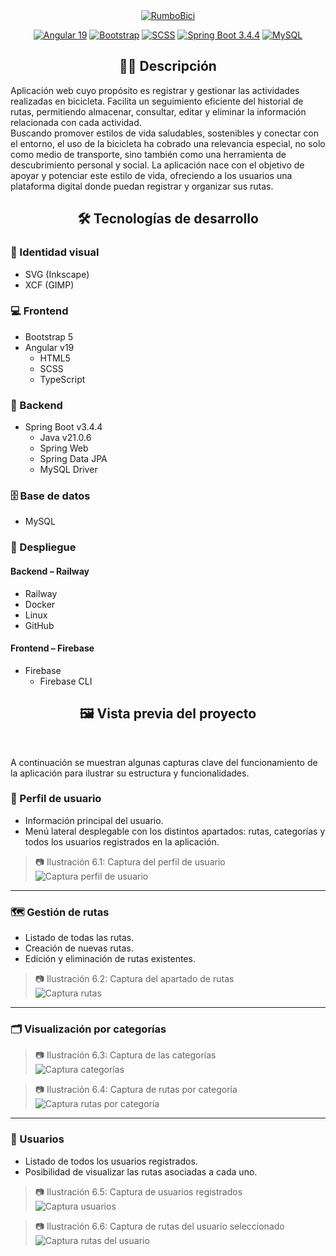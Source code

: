 <div align="center">
  <a href="https://rumbobici-7807d.web.app/home">
    <img src="doc/img/logo2color-rumbobici-300x150.png" alt="RumboBici">
  </a>

[![Angular 19](https://img.shields.io/badge/Angular_19-DD0031?style=for-the-badge&logo=angular&logoColor=white&labelColor=333333)](https://angular.dev/)
[![Bootstrap](https://img.shields.io/badge/Bootstrap_5-7952B3?style=for-the-badge&logo=bootstrap&logoColor=white&labelColor=333333)](https://getbootstrap.com/)
[![SCSS](https://img.shields.io/badge/SCSS-CC6699?style=for-the-badge&logo=sass&logoColor=white&labelColor=333333)](https://sass-lang.com/)
[![Spring Boot 3.4.4](https://img.shields.io/badge/Spring_Boot_3.4.4-6DB33F?style=for-the-badge&logo=spring-boot&logoColor=white&labelColor=333333)](https://spring.io/projects/spring-boot)
[![MySQL](https://img.shields.io/badge/MySQL-4479A1?style=for-the-badge&logo=mysql&logoColor=white&labelColor=333333)](https://www.mysql.com/)
<br>
##  🚴‍♂️  Descripción
</div>
Aplicación web cuyo propósito es registrar y gestionar las actividades realizadas en bicicleta. Facilita un seguimiento eficiente del historial de rutas, permitiendo almacenar, consultar, editar y eliminar la información relacionada con cada actividad.
<br>
Buscando promover estilos de vida saludables, sostenibles y conectar con el entorno, el uso de la bicicleta ha cobrado una relevancia especial, no solo como medio de transporte, sino también como una herramienta de descubrimiento personal y social. 
La aplicación nace con el objetivo de apoyar y potenciar este estilo de vida, ofreciendo a los usuarios una plataforma digital donde puedan registrar y organizar sus rutas. 

<div align="center">

## 🛠️ Tecnologías de desarrollo
</div>

### 🎨 Identidad visual
- SVG (Inkscape)
- XCF (GIMP)

### 💻 Frontend
- Bootstrap 5
- Angular v19
  - HTML5
  - SCSS
  - TypeScript

### 🔧 Backend
- Spring Boot v3.4.4
  - Java v21.0.6
  - Spring Web
  - Spring Data JPA
  - MySQL Driver

### 🗄️ Base de datos
- MySQL

### 🚀 Despliegue

#### Backend – Railway
- Railway
- Docker
- Linux
- GitHub 

#### Frontend – Firebase
- Firebase
  - Firebase CLI

<div align="center">

## 🖼️ Vista previa del proyecto
</div>
<br>

A continuación se muestran algunas capturas clave del funcionamiento de la aplicación para ilustrar su estructura y funcionalidades.

### 👤 Perfil de usuario
- Información principal del usuario.
- Menú lateral desplegable con los distintos apartados: rutas, categorías y todos los usuarios registrados en la aplicación.

> 📷 Ilustración 6.1: Captura del perfil de usuario  
![Captura perfil de usuario](doc/img/screen-perfil.png)

---

### 🗺️ Gestión de rutas
- Listado de todas las rutas.
- Creación de nuevas rutas.
- Edición y eliminación de rutas existentes.

> 📷 Ilustración 6.2: Captura del apartado de rutas  
![Captura rutas](doc/img/screen-rutas.png)

---

### 🗂️ Visualización por categorías

> 📷 Ilustración 6.3: Captura de las categorías  
![Captura categorías](doc/img/screen-categorias.png)

> 📷 Ilustración 6.4: Captura de rutas por categoría  
![Captura rutas por categoría](doc/img/screen-rutas-categoria.png)

---

### 👥 Usuarios
- Listado de todos los usuarios registrados.
- Posibilidad de visualizar las rutas asociadas a cada uno.

> 📷 Ilustración 6.5: Captura de usuarios registrados  
![Captura usuarios](doc/img/screen-usuarios-regitrados.png)

> 📷 Ilustración 6.6: Captura de rutas del usuario seleccionado  
![Captura rutas del usuario](doc/img/screen-rutas-usuarios-regitrados.png)
